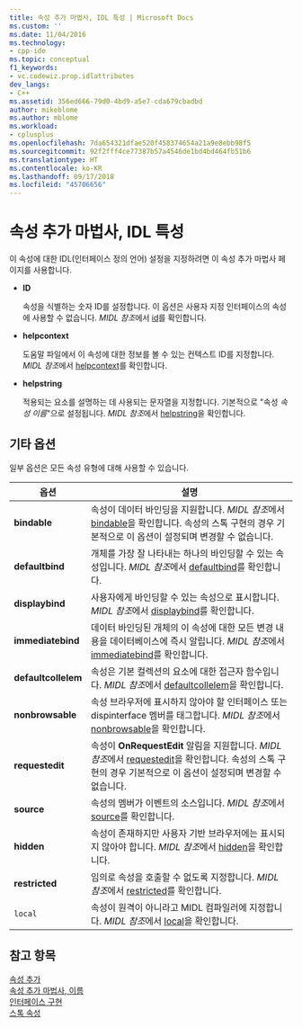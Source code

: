 ```yaml
---
title: 속성 추가 마법사, IDL 특성 | Microsoft Docs
ms.custom: ''
ms.date: 11/04/2016
ms.technology:
- cpp-ide
ms.topic: conceptual
f1_keywords:
- vc.codewiz.prop.idlattributes
dev_langs:
- C++
ms.assetid: 356ed666-79d0-4bd9-a5e7-cda679cbadbd
author: mikeblome
ms.author: mblome
ms.workload:
- cplusplus
ms.openlocfilehash: 7da654321dfae520f458374654a21a9e8ebb98f5
ms.sourcegitcommit: 92f2fff4ce77387b57a4546de1bd4bd464fb51b6
ms.translationtype: HT
ms.contentlocale: ko-KR
ms.lasthandoff: 09/17/2018
ms.locfileid: "45706656"
---
```

# <a name="idl-attributes-add-property-wizard"></a>속성 추가 마법사, IDL 특성
이 속성에 대한 IDL(인터페이스 정의 언어) 설정을 지정하려면 이 속성 추가 마법사 페이지를 사용합니다.  
  
- **ID**

   속성을 식별하는 숫자 ID를 설정합니다. 이 옵션은 사용자 지정 인터페이스의 속성에 사용할 수 없습니다. *MIDL 참조*에서 [id](/windows/desktop/Midl/id)를 확인합니다.  
  
- **helpcontext**

   도움말 파일에서 이 속성에 대한 정보를 볼 수 있는 컨텍스트 ID를 지정합니다. *MIDL 참조*에서 [helpcontext](/windows/desktop/Midl/helpcontext)를 확인합니다.  
  
- **helpstring**

   적용되는 요소를 설명하는 데 사용되는 문자열을 지정합니다. 기본적으로 "속성 *속성 이름*"으로 설정됩니다. *MIDL 참조*에서 [helpstring](/windows/desktop/Midl/helpstring)을 확인합니다.  
  
## <a name="other-options"></a>기타 옵션  

일부 옵션은 모든 속성 유형에 대해 사용할 수 있습니다.  
  
|옵션|설명|  
|------------|-----------------|  
|**bindable**|속성이 데이터 바인딩을 지원합니다. *MIDL 참조*에서 [bindable](/windows/desktop/Midl/bindable)을 확인합니다. 속성의 스톡 구현의 경우 기본적으로 이 옵션이 설정되며 변경할 수 없습니다.|  
|**defaultbind**|개체를 가장 잘 나타내는 하나의 바인딩할 수 있는 속성입니다. *MIDL 참조*에서 [defaultbind](/windows/desktop/Midl/defaultbind)를 확인합니다.|  
|**displaybind**|사용자에게 바인딩할 수 있는 속성으로 표시합니다. *MIDL 참조*에서 [displaybind](/windows/desktop/Midl/displaybind)를 확인합니다.|  
|**immediatebind**|데이터 바인딩된 개체의 이 속성에 대한 모든 변경 내용을 데이터베이스에 즉시 알립니다. *MIDL 참조*에서 [immediatebind](/windows/desktop/Midl/immediatebind)를 확인합니다.|  
|**defaultcollelem**|속성은 기본 컬렉션의 요소에 대한 접근자 함수입니다. *MIDL 참조*에서 [defaultcollelem](/windows/desktop/Midl/defaultcollelem)을 확인합니다.|  
|**nonbrowsable**|속성 브라우저에 표시하지 않아야 할 인터페이스 또는 dispinterface 멤버를 태그합니다. *MIDL 참조*에서 [nonbrowsable](/windows/desktop/Midl/nonbrowsable)을 확인합니다.|  
|**requestedit**|속성이 **OnRequestEdit** 알림을 지원합니다. *MIDL 참조*에서 [requestedit](/windows/desktop/Midl/requestedit)을 확인합니다. 속성의 스톡 구현의 경우 기본적으로 이 옵션이 설정되며 변경할 수 없습니다.|  
|**source**|속성의 멤버가 이벤트의 소스입니다. *MIDL 참조*에서 [source](/windows/desktop/Midl/source)를 확인합니다.|  
|**hidden**|속성이 존재하지만 사용자 기반 브라우저에는 표시되지 않아야 합니다. *MIDL 참조*에서 [hidden](/windows/desktop/Midl/hidden)을 확인합니다.|  
|**restricted**|임의로 속성을 호출할 수 없도록 지정합니다. *MIDL 참조*에서 [restricted](/windows/desktop/Midl/restricted)를 확인합니다.|  
|`local`|속성이 원격이 아니라고 MIDL 컴파일러에 지정합니다. *MIDL 참조*에서 [local](/windows/desktop/Midl/local)을 확인합니다.|  
  
## <a name="see-also"></a>참고 항목  
 [속성 추가](../ide/adding-a-property-visual-cpp.md)   
 [속성 추가 마법사, 이름](../ide/names-add-property-wizard.md)   
 [인터페이스 구현](../ide/implementing-an-interface-visual-cpp.md)   
 [스톡 속성](../ide/stock-properties.md)